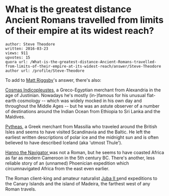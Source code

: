 # What is the greatest distance Ancient Romans travelled from limits of their empire at its widest reach?

	author: Steve Theodore
	written: 2016-03-23
	views: 911
	upvotes: 15
	quora url: /What-is-the-greatest-distance-Ancient-Romans-travelled-from-limits-of-their-empire-at-its-widest-reach/answer/Steve-Theodore
	author url: /profile/Steve-Theodore


To add to [Matt Riggsby](https://www.quora.com/profile/Matt-Riggsby)'s answer, there's also:

 [Cosmas Indicopleustes](http://heiup.uni-heidelberg.de/journals/index.php/transcultural/article/view/6127/2962), a Greco-Egyptian merchant from Alexandria in the age of Justinian. Nowadays he's mostly (in-)famous for his unusual flat-earth cosmology -- which was widely mocked in his own day and throughout the Middle Ages -- but he was an astute observer of a number of destinations around the Indian Ocean from Ethiopia to Sri Lanka and the Maldives.

[Pytheas](https://en.wikipedia.org/wiki/Pytheas), a Greek merchant from Massilia who traveled around the British Isles and seems to have visited Scandinavia and the Baltic. He left the earliest written descriptions of polar ice and the midnight sun and is often believed to have described Iceland (aka 'utmost Thule').

[Hanno the Navigator ](https://en.wikipedia.org/wiki/Hanno_the_Navigator)was not a Roman, but he seems to have coasted Africa as far as modern Cameroon in the 5th century BC. There's another, less reliable story of an (unnamed) Phoenician expedition which circumnavigated Africa from the east even earlier. 

The Roman client-king and amateur naturalist [Juba II s](https://en.wikipedia.org/wiki/Juba_II)end expeditions to the Canary Islands and the island of Madeira, the farthest west of any Roman travels.

